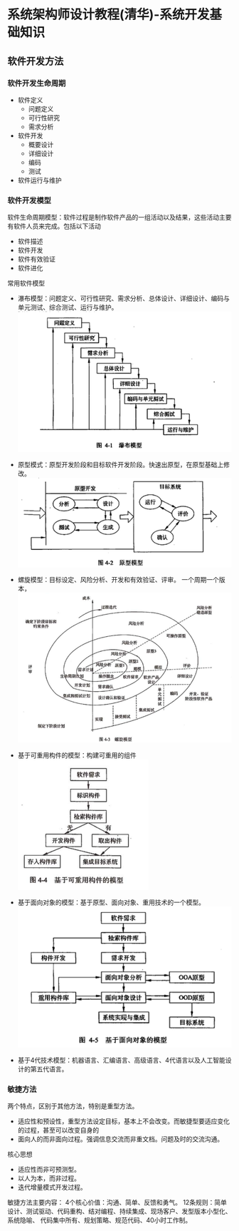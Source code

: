 # 系统架构师设计教程(清华)-系统开发基础知识
## 软件开发方法
### 软件开发生命周期
* 软件定义
  - 问题定义
  - 可行性研究
  - 需求分析
* 软件开发
  - 概要设计
  - 详细设计
  - 编码
  - 测试
* 软件运行与维护
### 软件开发模型
软件生命周期模型：软件过程是制作软件产品的一组活动以及结果，这些活动主要有软件人员来完成。包括以下活动
* 软件描述
* 软件开发
* 软件有效验证
* 软件进化

常用软件模型
* 瀑布模型：问题定义、可行性研究、需求分析、总体设计、详细设计、编码与单元测试、综合测试、运行与维护。
   ![Image text](https://raw.githubusercontent.com/DEAN-Lee/img-rep/master/system_architecture/Snipaste_2020-12-15_17-16-49.png)

* 原型模式：原型开发阶段和目标软件开发阶段。快速出原型，在原型基础上修改。
   ![Image text](https://raw.githubusercontent.com/DEAN-Lee/img-rep/master/system_architecture/Snipaste_2020-12-15_17-16-42.png)

* 螺旋模型：目标设定、风险分析、开发和有效验证、评审。 一个周期一个版本，
   ![Image text](https://raw.githubusercontent.com/DEAN-Lee/img-rep/master/system_architecture/Snipaste_2020-12-15_17-16-32.png)

* 基于可重用构件的模型：构建可重用的组件
   ![Image text](https://raw.githubusercontent.com/DEAN-Lee/img-rep/master/system_architecture/Snipaste_2020-12-15_17-17-02.png)

* 基于面向对象的模型：基于原型、面向对象、重用技术的一个模型。
   ![Image text](https://raw.githubusercontent.com/DEAN-Lee/img-rep/master/system_architecture/Snipaste_2020-12-15_17-20-40.png)

* 基于4代技术模型：机器语言、汇编语言、高级语言、4代语言以及人工智能设计的第五代语言。


### 敏捷方法
两个特点，区别于其他方法，特别是重型方法。
* 适应性和预设性，重型方法设定目标，基本上不会改变。而敏捷型要适应变化的过程，甚至可以改变自身的
* 面向人的而非面向过程。强调信息交流而非重文档。问题及时的交流沟通。

核心思想
* 适应性而非可预测型。
* 以人为本，而非过程。
* 迭代增量模式开发过程。

敏捷方法主要内容：
4个核心价值：沟通、简单、反馈和勇气。
12条规则：简单设计、测试驱动、代码重构、结对编程、持续集成、现场客户、发型版本小型化、系统隐喻、 代码集中所有、规划策略、规范代码、40小时工作制。



